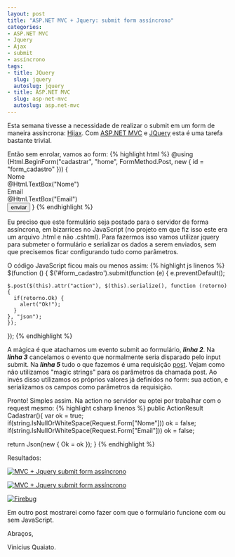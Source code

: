 ```yaml
---
layout: post
title: "ASP.NET MVC + Jquery: submit form assíncrono"
categories:
- ASP.NET MVC
- Jquery
- Ajax
- submit
- assíncrono
tags:
- title: JQuery
  slug: jquery
  autoslug: jquery
- title: ASP.NET MVC
  slug: asp-net-mvc
  autoslug: asp.net-mvc
---
```

Esta semana tivesse a necessidade de realizar o submit em um form de maneira assíncrona: [Hijax](http://domscripting.com/presentations/xtech2006/). Com [ASP.NET MVC](http://asp.net/mvc) e [JQuery](http://jquery.com) esta é uma tarefa bastante trivial.

Então sem enrolar, vamos ao form:
{% highlight html %}
@using (Html.BeginForm("cadastrar", "home", FormMethod.Post, new { id = "form_cadastro" })) {
  <label for="Nome" style="display:block;">Nome</label>
  @Html.TextBox("Nome")<br />
  <label for="Email" style="display:block;">Email</label>
  @Html.TextBox("Email")<br />
  <input type="submit" name="enviar" value="enviar" />
}
{% endhighlight %}

Eu preciso que este formulário seja postado para o servidor de forma assíncrona, em bizarrices no JavaScript (no projeto em que fiz isso este era um arquivo .html e não .cshtml). Para fazermos isso vamos utilizar jquery para submeter o formulário e serializar os dados a serem enviados, sem que precisemos ficar configurando tudo como parâmetros.

O código JavaScript ficou mais ou menos assim:
{% highlight js linenos %}
$(function () {
  $('#form_cadastro').submit(function (e) {
    e.preventDefault();

    $.post($(this).attr("action"), $(this).serialize(), function (retorno) {
      if(retorno.Ok) {
        alert("Ok!");
      }
    }, "json");
    });
});
{% endhighlight %}

A mágica é que atachamos um evento submit ao formulário, **_linha 2_**. Na **_linha 3_** cancelamos o evento que normalmente seria disparado pelo input submit.
Na **_linha 5_** tudo o que fazemos é uma requisição [post](http://api.jquery.com/jQuery.post/). Vejam como não utilizamos "magic strings" para os parâmetros da chamada post. Ao invés disso utilizamos os próprios valores já definidos no form: sua action, e serializamos os campos como parâmetros da requisição.

Pronto! Simples assim. Na action no servidor eu optei por trabalhar com o request mesmo:
{% highlight csharp linenos %}
public ActionResult Cadastrar(){
  var ok = true;
  if(string.IsNullOrWhiteSpace(Request.Form["Nome"]))
    ok = false;
  if(string.IsNullOrWhiteSpace(Request.Form["Email"]))
    ok = false;

  return Json(new { Ok = ok });
}
{% endhighlight %}

Resultados:

[![MVC + Jquery submit form assíncrono](http://viniciusquaiato.com/images_posts/submit-assincrono-mvc-jquery-300x189.png "MVC + Jquery submit form assíncrono")](http://viniciusquaiato.com/images_posts/submit-assincrono-mvc-jquery.png)

[![MVC + Jquery submit form assíncrono](http://viniciusquaiato.com/images_posts/submit-assincrono-mvc-jquery-erro-300x189.png "MVC + Jquery submit form assíncrono")](http://viniciusquaiato.com/images_posts/submit-assincrono-mvc-jquery-erro.png)

[![](http://viniciusquaiato.com/images_posts/Firebug-300x191.png "Firebug")](http://viniciusquaiato.com/images_posts/Firebug.png)

Em outro post mostrarei como fazer com que o formulário funcione com ou sem JavaScript.

Abraços,

Vinicius Quaiato.
